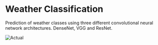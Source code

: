# Weather Classification
Prediction of weather classes using three different convolutional neural network architectures. DenseNet, VGG and ResNet.


![Actual](https://github.com/user-attachments/assets/f5d93c0d-20ff-458b-a893-7a270f27ea28)
